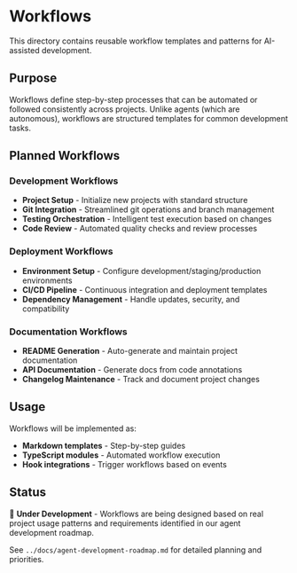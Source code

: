 # Workflows

This directory contains reusable workflow templates and patterns for AI-assisted development.

## Purpose

Workflows define step-by-step processes that can be automated or followed consistently across projects. Unlike agents (which are autonomous), workflows are structured templates for common development tasks.

## Planned Workflows

### Development Workflows
- **Project Setup** - Initialize new projects with standard structure
- **Git Integration** - Streamlined git operations and branch management  
- **Testing Orchestration** - Intelligent test execution based on changes
- **Code Review** - Automated quality checks and review processes

### Deployment Workflows
- **Environment Setup** - Configure development/staging/production environments
- **CI/CD Pipeline** - Continuous integration and deployment templates
- **Dependency Management** - Handle updates, security, and compatibility

### Documentation Workflows
- **README Generation** - Auto-generate and maintain project documentation
- **API Documentation** - Generate docs from code annotations
- **Changelog Maintenance** - Track and document project changes

## Usage

Workflows will be implemented as:
- **Markdown templates** - Step-by-step guides
- **TypeScript modules** - Automated workflow execution
- **Hook integrations** - Trigger workflows based on events

## Status

🚧 **Under Development** - Workflows are being designed based on real project usage patterns and requirements identified in our agent development roadmap.

See `../docs/agent-development-roadmap.md` for detailed planning and priorities.